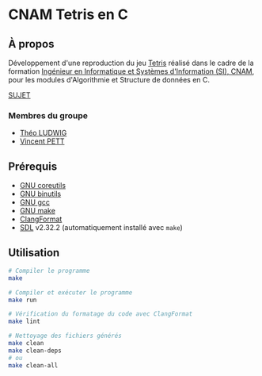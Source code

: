 # CNAM Tetris en C

## À propos

Développement d'une reproduction du jeu [Tetris](https://fr.wikipedia.org/wiki/Tetris) réalisé dans le cadre de la formation [Ingénieur en Informatique et Systèmes d'Information (SI), CNAM](https://www.itii-alsace.fr/formations/informatique-et-systemes-dinformation-le-cnam/), pour les modules d'Algorithmie et Structure de données en C.

[SUJET](./SUJET.md)

### Membres du groupe

- [Théo LUDWIG](https://github.com/theoludwig)
- [Vincent PETT](https://github.com/Vextriz)

## Prérequis

- [GNU coreutils](https://www.gnu.org/software/coreutils/)
- [GNU binutils](https://www.gnu.org/software/binutils/)
- [GNU gcc](https://gcc.gnu.org/)
- [GNU make](https://www.gnu.org/software/make/)
- [ClangFormat](https://clang.llvm.org/docs/ClangFormat.html)
- [SDL](https://www.libsdl.org/) v2.32.2 (automatiquement installé avec `make`)

## Utilisation

```sh
# Compiler le programme
make

# Compiler et exécuter le programme
make run

# Vérification du formatage du code avec ClangFormat
make lint

# Nettoyage des fichiers générés
make clean
make clean-deps
# ou
make clean-all
```
